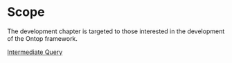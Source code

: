 # Scope

The development chapter is targeted to those interested in the development of the Ontop framework.

[Intermediate Query](/dev/iq)